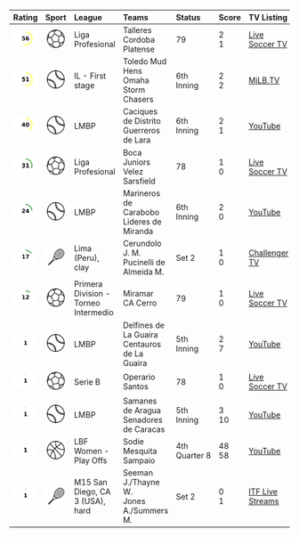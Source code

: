 | Rating                                                                                                                                 | Sport                                                                                                                | League                               | Teams                                           | Status        | Score    | TV Listing                                                                               |
|:---------------------------------------------------------------------------------------------------------------------------------------|:---------------------------------------------------------------------------------------------------------------------|:-------------------------------------|:------------------------------------------------|:--------------|:---------|:-----------------------------------------------------------------------------------------|
| <img src="https://raw.githubusercontent.com/BlakeDuncan25/Donut-SVG-Ratings/bac4e4a278175106499642192132b1786a9aec38/56.svg" alt="56"> | <img src="https://raw.githubusercontent.com/BlakeDuncan25/Donut-SVG-Ratings/master/soccer.png" alt="Soccer">         | Liga Profesional                     | Talleres Cordoba<br>Platense                    | 79            | 2<br>1   | <a href="https://www.livesoccertv.com/schedules/">Live Soccer TV</a>                     |
| <img src="https://raw.githubusercontent.com/BlakeDuncan25/Donut-SVG-Ratings/bac4e4a278175106499642192132b1786a9aec38/51.svg" alt="51"> | <img src="https://raw.githubusercontent.com/BlakeDuncan25/Donut-SVG-Ratings/master/baseball.png" alt="Baseball">     | IL - First stage                     | Toledo Mud Hens<br>Omaha Storm Chasers          | 6th Inning    | 2<br>2   | <a href="http://milb.tv/">MiLB.TV</a>                                                    |
| <img src="https://raw.githubusercontent.com/BlakeDuncan25/Donut-SVG-Ratings/bac4e4a278175106499642192132b1786a9aec38/40.svg" alt="40"> | <img src="https://raw.githubusercontent.com/BlakeDuncan25/Donut-SVG-Ratings/master/baseball.png" alt="Baseball">     | LMBP                                 | Caciques de Distrito<br>Guerreros de Lara       | 6th Inning    | 2<br>1   | <a href="https://www.youtube.com/@LMBPVE/streams">YouTube</a>                            |
| <img src="https://raw.githubusercontent.com/BlakeDuncan25/Donut-SVG-Ratings/bac4e4a278175106499642192132b1786a9aec38/31.svg" alt="31"> | <img src="https://raw.githubusercontent.com/BlakeDuncan25/Donut-SVG-Ratings/master/soccer.png" alt="Soccer">         | Liga Profesional                     | Boca Juniors<br>Velez Sarsfield                 | 78            | 1<br>0   | <a href="https://www.livesoccertv.com/schedules/">Live Soccer TV</a>                     |
| <img src="https://raw.githubusercontent.com/BlakeDuncan25/Donut-SVG-Ratings/bac4e4a278175106499642192132b1786a9aec38/24.svg" alt="24"> | <img src="https://raw.githubusercontent.com/BlakeDuncan25/Donut-SVG-Ratings/master/baseball.png" alt="Baseball">     | LMBP                                 | Marineros de Carabobo<br>Lideres de Miranda     | 6th Inning    | 2<br>0   | <a href="https://www.youtube.com/@LMBPVE/streams">YouTube</a>                            |
| <img src="https://raw.githubusercontent.com/BlakeDuncan25/Donut-SVG-Ratings/bac4e4a278175106499642192132b1786a9aec38/17.svg" alt="17"> | <img src="https://raw.githubusercontent.com/BlakeDuncan25/Donut-SVG-Ratings/master/tennis.png" alt="Tennis">         | Lima (Peru), clay                    | Cerundolo J. M.<br>Pucinelli de Almeida M.      | Set 2         | 1<br>0   | <a href="https://www.atptour.com/en/atp-challenger-tour/challenger-tv">Challenger TV</a> |
| <img src="https://raw.githubusercontent.com/BlakeDuncan25/Donut-SVG-Ratings/bac4e4a278175106499642192132b1786a9aec38/12.svg" alt="12"> | <img src="https://raw.githubusercontent.com/BlakeDuncan25/Donut-SVG-Ratings/master/soccer.png" alt="Soccer">         | Primera Division - Torneo Intermedio | Miramar<br>CA Cerro                             | 79            | 1<br>0   | <a href="https://www.livesoccertv.com/schedules/">Live Soccer TV</a>                     |
| <img src="https://raw.githubusercontent.com/BlakeDuncan25/Donut-SVG-Ratings/bac4e4a278175106499642192132b1786a9aec38/1.svg" alt="1">   | <img src="https://raw.githubusercontent.com/BlakeDuncan25/Donut-SVG-Ratings/master/baseball.png" alt="Baseball">     | LMBP                                 | Delfines de La Guaira<br>Centauros de La Guaira | 5th Inning    | 2<br>7   | <a href="https://www.youtube.com/@LMBPVE/streams">YouTube</a>                            |
| <img src="https://raw.githubusercontent.com/BlakeDuncan25/Donut-SVG-Ratings/bac4e4a278175106499642192132b1786a9aec38/1.svg" alt="1">   | <img src="https://raw.githubusercontent.com/BlakeDuncan25/Donut-SVG-Ratings/master/soccer.png" alt="Soccer">         | Serie B                              | Operario<br>Santos                              | 78            | 1<br>0   | <a href="https://www.livesoccertv.com/schedules/">Live Soccer TV</a>                     |
| <img src="https://raw.githubusercontent.com/BlakeDuncan25/Donut-SVG-Ratings/bac4e4a278175106499642192132b1786a9aec38/1.svg" alt="1">   | <img src="https://raw.githubusercontent.com/BlakeDuncan25/Donut-SVG-Ratings/master/baseball.png" alt="Baseball">     | LMBP                                 | Samanes de Aragua<br>Senadores de Caracas       | 5th Inning    | 3<br>10  | <a href="https://www.youtube.com/@LMBPVE/streams">YouTube</a>                            |
| <img src="https://raw.githubusercontent.com/BlakeDuncan25/Donut-SVG-Ratings/bac4e4a278175106499642192132b1786a9aec38/1.svg" alt="1">   | <img src="https://raw.githubusercontent.com/BlakeDuncan25/Donut-SVG-Ratings/master/basketball.png" alt="Basketball"> | LBF Women - Play Offs                | Sodie Mesquita<br>Sampaio                       | 4th Quarter 8 | 48<br>58 | <a href="https://www.youtube.com/@LiveBasketballBR/streams">YouTube</a>                  |
| <img src="https://raw.githubusercontent.com/BlakeDuncan25/Donut-SVG-Ratings/bac4e4a278175106499642192132b1786a9aec38/1.svg" alt="1">   | <img src="https://raw.githubusercontent.com/BlakeDuncan25/Donut-SVG-Ratings/master/tennis.png" alt="Tennis">         | M15 San Diego, CA 3 (USA), hard      | Seeman J./Thayne W.<br>Jones A./Summers M.      | Set 2         | 0<br>1   | <a href="https://live.itftennis.com/en/live-streams/">ITF Live Streams</a>               |